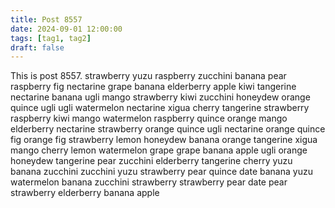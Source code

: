 ```yaml
---
title: Post 8557
date: 2024-09-01 12:00:00
tags: [tag1, tag2]
draft: false
---
```

This is post 8557.
strawberry
yuzu
raspberry
zucchini
banana
pear
raspberry
fig
nectarine
grape
banana
elderberry
apple
kiwi
tangerine
nectarine
banana
ugli
mango
strawberry
kiwi
zucchini
honeydew
orange
quince
ugli
ugli
watermelon
nectarine
xigua
cherry
tangerine
strawberry
raspberry
kiwi
mango
watermelon
raspberry
quince
orange
mango
elderberry
nectarine
strawberry
orange
quince
ugli
nectarine
orange
quince
fig
orange
fig
strawberry
lemon
honeydew
banana
orange
tangerine
xigua
mango
cherry
lemon
watermelon
grape
grape
banana
apple
ugli
orange
honeydew
tangerine
pear
zucchini
elderberry
tangerine
cherry
yuzu
banana
zucchini
zucchini
yuzu
strawberry
pear
quince
date
banana
yuzu
watermelon
banana
zucchini
strawberry
strawberry
pear
date
pear
strawberry
elderberry
banana
apple
